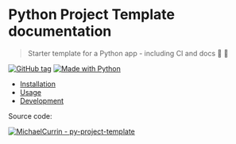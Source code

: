 # Python Project Template documentation
> Starter template for a Python app - including CI and docs 🐍 🌠

<!-- TODO: Replace with your project details. -->
[![GitHub tag](https://img.shields.io/github/tag/MichaelCurrin/py-project-template.svg)](https://GitHub.com/MichaelCurrin/py-project-template/tags/)
[![Made with Python](https://img.shields.io/badge/Python->=3.6-blue?logo=python&logoColor=white)](https://python.org)

- [Installation](installation.md)
- [Usage](usage.md)
- [Development](development.md)


Source code:

[![MichaelCurrin - py-project-template](https://img.shields.io/static/v1?label=MichaelCurrin&message=py-project-template&color=blue&logo=github)](https://github.com/MichaelCurrin/py-project-template "Go to GitHub repo")
